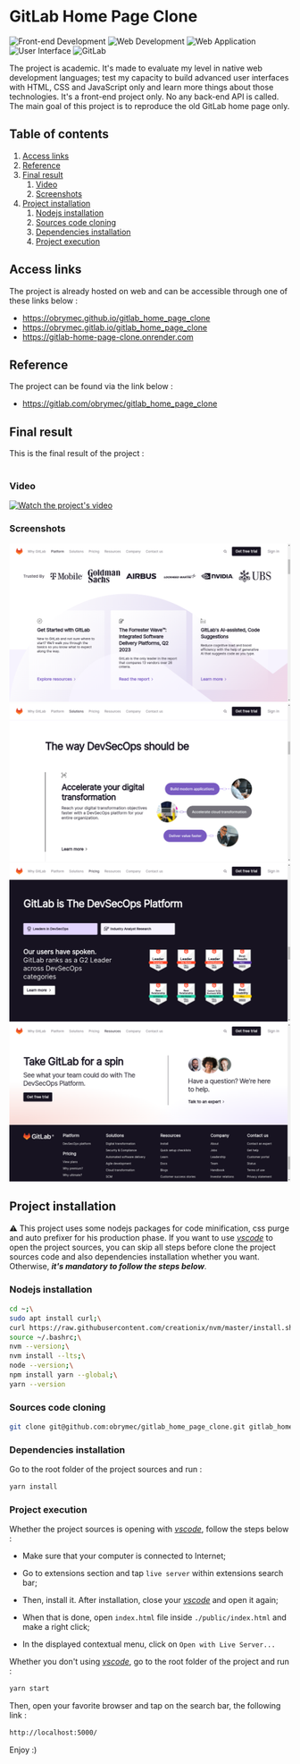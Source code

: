 # GitLab Home Page Clone
![Front-end Development](https://img.shields.io/badge/frontend%20development-%23404d59.svg?style=for-the-badge)
![Web Development](https://img.shields.io/badge/web%20development-%232671E5.svg?style=for-the-badge)
![Web Application](https://img.shields.io/badge/web%20application-6DA55F?style=for-the-badge)
![User Interface](https://img.shields.io/badge/user%20interface-%23323330.svg?style=for-the-badge)
![GitLab](https://img.shields.io/badge/gitlab-%23181717.svg?style=for-the-badge)

The project is academic. It's made to evaluate my level in
native web development languages; test my capacity to build
advanced user interfaces with HTML, CSS and JavaScript only
and learn more things about those technologies. It's a
front-end project only. No any back-end API is called.
The main goal of this project is to reproduce the old
GitLab home page only.

## Table of contents
1. [Access links](#links)
2. [Reference](#ref)
3. [Final result](#result)
    1. [Video](#video)
    2. [Screenshots](#images)
5. [Project installation](#install)
    1. [Nodejs installation](#node-install)
    2. [Sources code cloning](#cloning)
    3. [Dependencies installation](#dev-install)
    4. [Project execution](#running)

## Access links <a id = "links"></a>
The project is already hosted on web and can be
accessible through one of these links below :<br/>
- https://obrymec.github.io/gitlab_home_page_clone
- https://obrymec.gitlab.io/gitlab_home_page_clone
- https://gitlab-home-page-clone.onrender.com

## Reference <a id = "ref"></a>
The project can be found via the link below :<br/>
- https://gitlab.com/obrymec/gitlab_home_page_clone

## Final result <a id = "result"></a>
This is the final result of the project :<br/><br/>
### Video <a id = "video"></a>
[![Watch the project's video](https://img.youtube.com/vi/j7LeZvGRDzQ/maxresdefault.jpg)](https://youtu.be/j7LeZvGRDzQ)

### Screenshots <a id = "images"></a>
![First render](./assets/render/render_1.png)
![Second render](./assets/render/render_2.png)
![Third render](./assets/render/render_3.png)
![Fourth render](./assets/render/render_4.png)

## Project installation <a id = "install"></a>
⚠️ This project uses some nodejs packages for code
minification, css purge and auto prefixer for his
production phase.
If you want to use <i><a href = "https://code.visualstudio.com/download">
vscode</a></i> to open the project sources,
you can skip all steps before clone the project
sources code and also dependencies installation
whether you want. Otherwise, <b><i>it's
mandatory to follow the steps below</i></b>.

### Nodejs installation <a id = "node-install"></a>
```sh
cd ~;\
sudo apt install curl;\
curl https://raw.githubusercontent.com/creationix/nvm/master/install.sh | bash;\
source ~/.bashrc;\
nvm --version;\
nvm install --lts;\
node --version;\
npm install yarn --global;\
yarn --version
```

### Sources code cloning <a id = "cloning"></a>
```sh
git clone git@github.com:obrymec/gitlab_home_page_clone.git gitlab_home_page/
```

### Dependencies installation <a id = "dev-install"></a>
Go to the root folder of the project sources
and run :
```sh
yarn install
```

### Project execution <a id = "running"></a>
Whether the project sources is opening with
<i><a href = "https://code.visualstudio.com/download">
vscode</a></i>, follow the steps below :

- Make sure that your computer is connected
to Internet;

- Go to extensions section and tap `live server`
within extensions search bar;

- Then, install it. After installation, close
your <i><a href = "https://code.visualstudio.com/download">
vscode</a></i> and open it again;

- When that is done, open `index.html` file
inside `./public/index.html` and make a right
click;

- In the displayed contextual menu, click on
`Open with Live Server...`

Whether you don't using <i>
<a href = "https://code.visualstudio.com/download">vscode</a></i>,
go to the root folder of the project and run :
```sh
yarn start
```

Then, open your favorite browser and tap on
the search bar, the following link :
```sh
http://localhost:5000/
```

Enjoy :)
